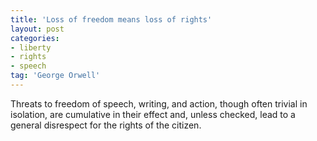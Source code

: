 ```yaml
---
title: 'Loss of freedom means loss of rights'
layout: post
categories:
- liberty
- rights
- speech
tag: 'George Orwell'
---
```


Threats to freedom of speech, writing, and action, though often trivial in isolation, are cumulative in their effect and, unless checked, lead to a general disrespect for the rights of the citizen.